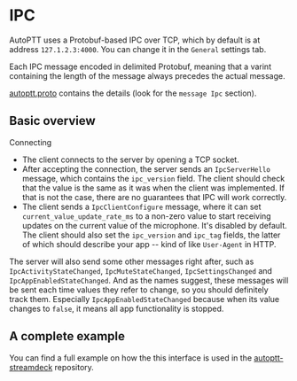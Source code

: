 # IPC

AutoPTT uses a Protobuf-based IPC over TCP, which by default is at address `127.1.2.3:4000`. You can change it in the `General` settings tab.

Each IPC message encoded in delimited Protobuf, meaning that a varint containing the length of the message always precedes the actual message.

[autoptt.proto](./autoptt.proto) contains the details (look for the `message Ipc` section).

## Basic overview

Connecting

- The client connects to the server by opening a TCP socket.
- After accepting the connection, the server sends an `IpcServerHello` message, which contains the `ipc_version` field. The client should check that the value is the same as it was when the client was implemented. If that is not the case, there are no guarantees that IPC will work correctly.
- The client sends a `IpcClientConfigure` message, where it can set `current_value_update_rate_ms` to a non-zero value to start receiving updates on the current value of the microphone. It's disabled by default. The client should also set the `ipc_version` and `ipc_tag` fields, the latter of which should describe your app -- kind of like `User-Agent` in HTTP.

The server will also send some other messages right after, such as `IpcActivityStateChanged`, `IpcMuteStateChanged`, `IpcSettingsChanged` and `IpcAppEnabledStateChanged`. And as the names suggest, these messages will be sent each time values they refer to change, so you should definitely track them. Especially `IpcAppEnabledStateChanged` because when its value changes to `false`, it means all app functionality is stopped.

## A complete example

You can find a full example on how the this interface is used in the [autoptt-streamdeck](https://github.com/veyh/autoptt-streamdeck/blob/master/src/IPC.ts) repository.
